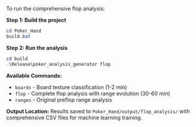 To run the comprehensive flop analysis:

**Step 1: Build the project**
```powershell
cd Poker_Hand
build.bat
```

**Step 2: Run the analysis**
```powershell
cd build
.\Release\poker_analysis_generator flop
```

**Available Commands:**
- `boards` - Board texture classification (1-2 min)
- `flop` - Complete flop analysis with range evolution (30-60 min)
- `ranges` - Original preflop range analysis

**Output Location:**
Results saved to `Poker_Hand/output/flop_analysis/` with comprehensive CSV files for machine learning training.
